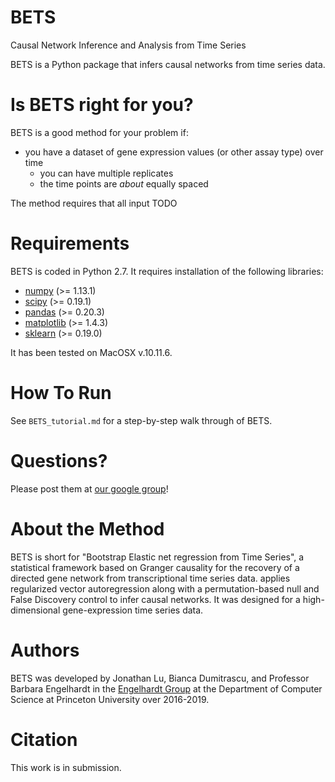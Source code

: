 # BETS
Causal Network Inference and Analysis from Time Series

BETS is a Python package that infers causal networks from time series data. 

# Is BETS right for you?

BETS is a good method for your problem if:
* you have a dataset of gene expression values (or other assay type) over time
  * you can have multiple replicates 
  * the time points are *about* equally spaced

The method requires that all input  TODO

# Requirements

BETS is coded in Python 2.7. It requires installation of the following libraries:

* [numpy](https://docs.scipy.org/doc/numpy/user/install.html) (>= 1.13.1)
* [scipy](https://scipy.org/install.html) (>= 0.19.1)
* [pandas](https://pandas.pydata.org/pandas-docs/stable/install.html) (>= 0.20.3)
* [matplotlib](https://matplotlib.org/users/installing.html) (>= 1.4.3)
* [sklearn](https://scikit-learn.org/stable/install.html) (>= 0.19.0)

It has been tested on MacOSX v.10.11.6.

# How To Run

See `BETS_tutorial.md` for a step-by-step walk through of BETS.

# Questions?

Please post them at [our google group](https://groups.google.com/forum/#!forum/bets-support)!

# About the Method 

BETS is short for "Bootstrap Elastic net regression from Time Series", a statistical framework based on Granger causality for the recovery of a directed gene network from transcriptional time series data. applies regularized vector autoregression along with a permutation-based 
null and False Discovery control to infer causal networks. It was designed
for a high-dimensional gene-expression time series data. 

# Authors

BETS was developed by Jonathan Lu, Bianca Dumitrascu, and Professor Barbara Engelhardt in the [Engelhardt Group](beehive.cs.princeton.edu) at the Department of Computer Science at Princeton University over 2016-2019.

# Citation
This work is in submission.
